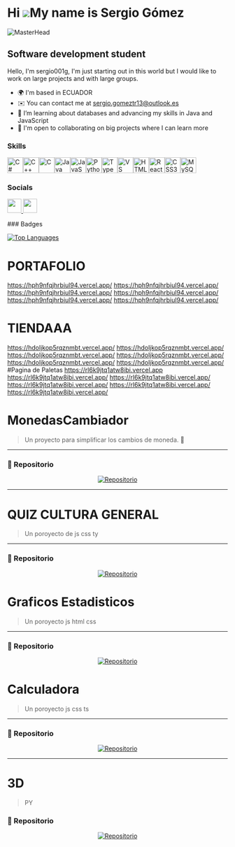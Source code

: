Hi ![](https://user-images.githubusercontent.com/18350557/176309783-0785949b-9127-417c-8b55-ab5a4333674e.gif)My name is Sergio Gómez
====================================================================================================================================
![MasterHead](https://img.freepik.com/free-vector/smoking-area-neon-sign-cigarette-with-smoke-round-night-bright-advertisement_1262-11915.jpg?t=st=1734658986~exp=1734662586~hmac=52192c4bbbb6e9a044ccc090d97e9f19049a03b17144b2f66cbecc21f22f0bbe&w=740)

Software development student
----------------------------

Hello, I'm sergio001g, I'm just starting out in this world but I would like to work on large projects and with large groups.

* 🌍  I'm based in ECUADOR
* ✉️  You can contact me at [sergio.gomeztr13@outlook.es](mailto:sergio.gomeztr13@outlook.es)
* 🧠  I’m learning about databases and advancing my skills in Java and JavaScript
* 🤝  I'm open to collaborating on big projects where I can learn more

### Skills

<p align="left">
<a href="https://docs.microsoft.com/en-us/dotnet/csharp/" target="_blank" rel="noreferrer"><img src="https://raw.githubusercontent.com/danielcranney/readme-generator/main/public/icons/skills/csharp-colored.svg" width="36" height="36" alt="C#" /></a><a href="https://docs.microsoft.com/en-us/cpp/?view=msvc-170" target="_blank" rel="noreferrer"><img src="https://raw.githubusercontent.com/danielcranney/readme-generator/main/public/icons/skills/cplusplus-colored.svg" width="36" height="36" alt="C++" /></a><a href="https://docs.microsoft.com/en-us/cpp/?view=msvc-170" target="_blank" rel="noreferrer"><img src="https://raw.githubusercontent.com/danielcranney/readme-generator/main/public/icons/skills/c-colored.svg" width="36" height="36" alt="C" /></a><a href="https://www.oracle.com/java/" target="_blank" rel="noreferrer"><img src="https://raw.githubusercontent.com/danielcranney/readme-generator/main/public/icons/skills/java-colored.svg" width="36" height="36" alt="Java" /></a><a href="https://developer.mozilla.org/en-US/docs/Web/JavaScript" target="_blank" rel="noreferrer"><img src="https://raw.githubusercontent.com/danielcranney/readme-generator/main/public/icons/skills/javascript-colored.svg" width="36" height="36" alt="JavaScript" /></a><a href="https://www.python.org/" target="_blank" rel="noreferrer"><img src="https://raw.githubusercontent.com/danielcranney/readme-generator/main/public/icons/skills/python-colored.svg" width="36" height="36" alt="Python" /></a><a href="https://www.typescriptlang.org/" target="_blank" rel="noreferrer"><img src="https://raw.githubusercontent.com/danielcranney/readme-generator/main/public/icons/skills/typescript-colored.svg" width="36" height="36" alt="TypeScript" /></a><a href="https://code.visualstudio.com/" target="_blank" rel="noreferrer"><img src="https://raw.githubusercontent.com/danielcranney/readme-generator/main/public/icons/skills/visualstudiocode.svg" width="36" height="36" alt="VS Code" /></a><a href="https://developer.mozilla.org/en-US/docs/Glossary/HTML5" target="_blank" rel="noreferrer"><img src="https://raw.githubusercontent.com/danielcranney/readme-generator/main/public/icons/skills/html5-colored.svg" width="36" height="36" alt="HTML5" /></a><a href="https://reactjs.org/" target="_blank" rel="noreferrer"><img src="https://raw.githubusercontent.com/danielcranney/readme-generator/main/public/icons/skills/react-colored.svg" width="36" height="36" alt="React" /></a><a href="https://www.w3.org/TR/CSS/#css" target="_blank" rel="noreferrer"><img src="https://raw.githubusercontent.com/danielcranney/readme-generator/main/public/icons/skills/css3-colored.svg" width="36" height="36" alt="CSS3" /></a><a href="https://www.mysql.com/" target="_blank" rel="noreferrer"><img src="https://raw.githubusercontent.com/danielcranney/readme-generator/main/public/icons/skills/mysql-colored.svg" width="36" height="36" alt="MySQL" /></a>
</p>

### Socials

<p align="left"> <a href="https://www.github.com/sergio001g" target="_blank" rel="noreferrer"> <picture> <source media="(prefers-color-scheme: dark)" srcset="https://raw.githubusercontent.com/danielcranney/readme-generator/main/public/icons/socials/github-dark.svg" /> <source media="(prefers-color-scheme: light)" srcset="https://raw.githubusercontent.com/danielcranney/readme-generator/main/public/icons/socials/github.svg" /> <img src="https://raw.githubusercontent.com/danielcranney/readme-generator/main/public/icons/socials/github.svg" width="32" height="32" /> </picture> </a> <a href="http://www.instagram.com/gomezzzz__________" target="_blank" rel="noreferrer"> <picture> <source media="(prefers-color-scheme: dark)" srcset="https://raw.githubusercontent.com/danielcranney/readme-generator/main/public/icons/socials/instagram-dark.svg" /> <source media="(prefers-color-scheme: light)" srcset="https://raw.githubusercontent.com/danielcranney/readme-generator/main/public/icons/socials/instagram.svg" /> <img src="https://raw.githubusercontent.com/danielcranney/readme-generator/main/public/icons/socials/instagram.svg" width="32" height="32" /> </picture> </a></p>
### Badges

<a href="https://github.com/sergio001g" align="left"><img src="https://github-readme-stats.vercel.app/api/top-langs/?username=sergio001g&langs_count=10&title_color=0891b2&text_color=ffffff&icon_color=0891b2&bg_color=1c1917&hide_border=true&locale=en&custom_title=Top%20%Languages" alt="Top Languages" /></a>


# PORTAFOLIO 
https://hph9nfqjhrbiul94.vercel.app/
https://hph9nfqjhrbiul94.vercel.app/
https://hph9nfqjhrbiul94.vercel.app/
https://hph9nfqjhrbiul94.vercel.app/
https://hph9nfqjhrbiul94.vercel.app/
https://hph9nfqjhrbiul94.vercel.app/
# TIENDAAA
https://hdoljkop5rqznmbt.vercel.app/
https://hdoljkop5rqznmbt.vercel.app/
https://hdoljkop5rqznmbt.vercel.app/
https://hdoljkop5rqznmbt.vercel.app/
https://hdoljkop5rqznmbt.vercel.app/
https://hdoljkop5rqznmbt.vercel.app/
#Pagina de Paletas 
https://rl6k9jtq1atw8ibi.vercel.app
https://rl6k9jtq1atw8ibi.vercel.app/
https://rl6k9jtq1atw8ibi.vercel.app/
https://rl6k9jtq1atw8ibi.vercel.app/
https://rl6k9jtq1atw8ibi.vercel.app/
https://rl6k9jtq1atw8ibi.vercel.app/
# MonedasCambiador

> Un proyecto para simplificar los cambios de moneda. 💸

---

### 📂 Repositorio
<p align="center">
    <a href="https://github.com/sergio001g/MonedasCambiador">
        <img src="https://img.shields.io/badge/Repositorio-MonedasCambiador-blue?style=for-the-badge&logo=github" alt="Repositorio">
    </a>
</p>

---
# QUIZ CULTURA GENERAL
> Un poroyecto de js css ty


---



### 📂 Repositorio 
<p align="center">
    <a href="https://github.com/sergio001g/preguntas.CSS-JS-TS">
        <img src="https://img.shields.io/badge/Repositorio-preguntas TY,JS,CSS-blue?style=for-the-badge&logo=github" alt="Repositorio">
    </a>
</p>


# Graficos Estadisticos 
> Un poroyecto js html css


---



### 📂 Repositorio 
<p align="center">
    <a href="https://github.com/sergio001g/Graficos-estadisticos">
        <img src="https://img.shields.io/badge/Repositorio-Graficos Estadisticos-blue?style=for-the-badge&logo=github" alt="Repositorio">
    </a>
</p>


# Calculadora
> Un poroyecto js css ts


---



### 📂 Repositorio 
<p align="center">
    <a href="https://github.com/sergio001g/Calculadora-con-hoja-de-calculo-b-sico-">
        <img src="https://img.shields.io/badge/Repositorio-Calculadora-blue?style=for-the-badge&logo=github" alt="Repositorio">
    </a>
</p>

---

# 3D
> PY

### 📂 Repositorio 
<p align="center">
    <a href="https://github.com/sergio001g/3d">
        <img src="https://img.shields.io/badge/Repositorio-3D-blue?style=for-the-badge&logo=github" alt="Repositorio">
    </a>
</p>
